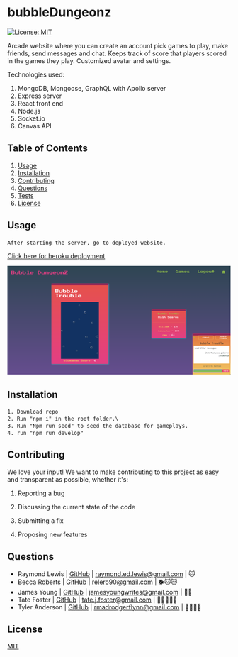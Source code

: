 # bubbleDungeonz

[![License: MIT](https://img.shields.io/badge/License-MIT-yellow.svg)](https://opensource.org/licenses/MIT)

Arcade website where you can create an account pick games to play, make friends, send messages and chat. Keeps track of score that players scored in the games they play. Customized avatar and settings.

Technologies used:

1. MongoDB, Mongoose, GraphQL with Apollo server
2. Express server
3. React front end
4. Node.js
5. Socket.io
6. Canvas API

## Table of Contents

1.  [Usage](#Usage)
2.  [Installation](#Installation)
3.  [Contributing](#Contributing)
4.  [Questions](#Questions)
5.  [Tests](#Tests)
6.  [License](#License)

## Usage

    After starting the server, go to deployed website.

<a href='https://sleepy-mountain-95539.herokuapp.com/'  target="_blank"> Click here for heroku deployment </a>

![A screenshot of the app showing an active game, high scoreboard, and chat window.](./screen.PNG)

## Installation

    1. Download repo
    2. Run "npm i" in the root folder.\
    3. Run "Npm run seed" to seed the database for gameplays.
    4. run "npm run develop"

## Contributing

We love your input! We want to make contributing to this project as easy and transparent as possible, whether it's:

1.  Reporting a bug

2.  Discussing the current state of the code

3.  Submitting a fix

4.  Proposing new features

## Questions

- Raymond Lewis |
  [GitHub](https://github.com/l1keafox) |
  [raymond.ed.lewis@gmail.com](mailto:raymond.ed.lewis@gmail.com) | 🐱
- Becca Roberts |
  [GitHub](https://github.com/relero90) |
  [relero90@gmail.com](mailto:relero90@gmail.com) | 🐕🐱🐱
- James Young |
  [GitHub](https://github.com/jamesyoungGHusername) |
  [jamesyoungwrites@gmail.com](mailto:jamesyoungwrites@gmail.com) | 🦉🦉
- Tate Foster |
  [GitHub](https://github.com/TateFoster) |
  [tate.j.foster@gmail.com](mailto:tate.j.foster@gmail.com) | 🐹🐹🐹🐹🐹
- Tyler Anderson |
  [GitHub](https://github.com/madrodgerflynn) |
  [rmadrodgerflynn@gmail.com](mailto:madrodgerflynn@gmail.com) | 🐧🐧🐱🐱

## License

[MIT](https://choosealicense.com/licenses/mit/)
